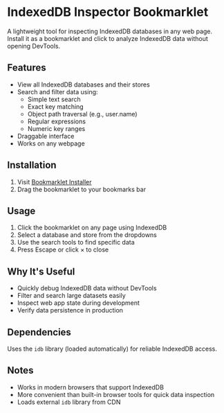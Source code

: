 # IndexedDB Inspector Bookmarklet

A lightweight tool for inspecting IndexedDB databases in any web page. Install it as a bookmarklet and click to analyze IndexedDB data without opening DevTools.

## Features

- View all IndexedDB databases and their stores
- Search and filter data using:
  - Simple text search
  - Exact key matching
  - Object path traversal (e.g., user.name)
  - Regular expressions
  - Numeric key ranges
- Draggable interface
- Works on any webpage

## Installation

1. Visit [Bookmarklet Installer](https://austegard.com/bookmarklet-installer.html?bookmarklet=idb_inspector.js)
2. Drag the bookmarklet to your bookmarks bar

## Usage

1. Click the bookmarklet on any page using IndexedDB
2. Select a database and store from the dropdowns
3. Use the search tools to find specific data
4. Press Escape or click × to close

## Why It's Useful

- Quickly debug IndexedDB data without DevTools
- Filter and search large datasets easily
- Inspect web app state during development
- Verify data persistence in production

## Dependencies

Uses the `idb` library (loaded automatically) for reliable IndexedDB access.

## Notes

- Works in modern browsers that support IndexedDB
- More convenient than built-in browser tools for quick data inspection
- Loads external `idb` library from CDN​​​​​​​​​​​​​​​​